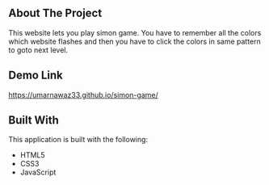 <!-- ABOUT THE PROJECT -->
## About The Project
This website lets you play simon game. You have to remember all the colors which website flashes and then you have to click the colors in same pattern to goto next level.

## Demo Link
https://umarnawaz33.github.io/simon-game/

## Built With
This application is built with the following:
* HTML5
* CSS3
* JavaScript
